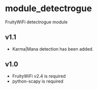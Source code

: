 module_detectrogue
==============

FruityWiFi detectrogue module


v1.1
---------------------------------
- Karma|Mana detection has been added.


v1.0
---------------------------------
- FruityWiFi v2.4 is required
- python-scapy is required

